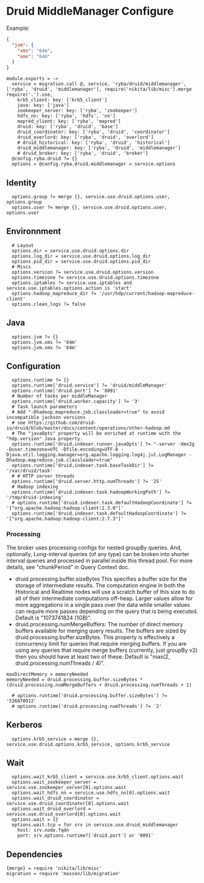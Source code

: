 
# Druid MiddleManager Configure

Example:

```json
{
  "jvm": {
    "xms": "64m",
    "xmx": "64m"
  }
}
```

    module.exports = ->
      service = migration.call @, service, 'ryba/druid/middlemanager', ['ryba', 'druid', 'middlemanager'], require('nikita/lib/misc').merge require('.').use,
        krb5_client: key: ['krb5_client']
        java: key: ['java']
        zookeeper_server: key: ['ryba', 'zookeeper']
        hdfs_nn: key: ['ryba', 'hdfs', 'nn']
        mapred_client: key: ['ryba', 'mapred']
        druid: key: ['ryba', 'druid', 'base']
        druid_coordinator: key: ['ryba', 'druid', 'coordinator']
        druid_overlord: key: ['ryba', 'druid', 'overlord']
        # druid_historical: key: ['ryba', 'druid', 'historical']
        druid_middlemanager: key: ['ryba', 'druid', 'middlemanager']
        # druid_broker: key: ['ryba', 'druid', 'broker']
      @config.ryba.druid ?= {}
      options = @config.ryba.druid.middlemanager = service.options

## Identity
      
      options.group ?= merge {}, service.use.druid.options.user, options.group
      options.user ?= merge {}, service.use.druid.options.user, options.user

## Environnment

      # Layout
      options.dir = service.use.druid.options.dir
      options.log_dir = service.use.druid.options.log_dir
      options.pid_dir = service.use.druid.options.pid_dir
      # Miscs
      options.version ?= service.use.druid.options.version
      options.timezone ?= service.use.druid.options.timezone
      options.iptables ?= service.use.iptables and service.use.iptables.options.action is 'start'
      options.hadoop_mapreduce_dir ?= '/usr/hdp/current/hadoop-mapreduce-client'
      options.clean_logs ?= false

## Java

      options.jvm ?= {}
      options.jvm.xms ?= '64m'
      options.jvm.xmx ?= '64m'

## Configuration

      options.runtime ?= {}
      options.runtime['druid.service'] ?= 'druid/middleManager'
      options.runtime['druid.port'] ?= '8091'
      # Number of tasks per middleManager
      options.runtime['druid.worker.capacity'] ?= '3'
      # Task launch parameters
      # Add "-Dhadoop.mapreduce.job.classloader=true" to avoid incompatible jackson versions
      # see https://github.com/druid-io/druid/blob/master/docs/content/operations/other-hadoop.md
      # The "javaOpts" property will be enriched at runtime with the "hdp.version" Java property.
      options.runtime['druid.indexer.runner.javaOpts'] ?= "-server -Xmx2g -Duser.timezone=UTC -Dfile.encoding=UTF-8 -Djava.util.logging.manager=org.apache.logging.log4j.jul.LogManager -Dhadoop.mapreduce.job.classloader=true"
      options.runtime['druid.indexer.task.baseTaskDir'] ?= '/var/druid/task'
      # # HTTP server threads
      options.runtime['druid.server.http.numThreads'] ?= '25'
      # Hadoop indexing
      options.runtime['druid.indexer.task.hadoopWorkingPath'] ?= '/tmp/druid-indexing'
      # options.runtime['druid.indexer.task.defaultHadoopCoordinate'] ?= '["org.apache.hadoop:hadoop-client:2.3.0"]'
      options.runtime['druid.indexer.task.defaultHadoopCoordinate'] ?= '["org.apache.hadoop:hadoop-client:2.7.3"]'

### Processing

The broker uses processing configs for nested groupBy queries. And, optionally, 
Long-interval queries (of any type) can be broken into shorter interval queries 
and processed in parallel inside this thread pool. For more details, see "chunkPeriod" 
in Query Context doc.

* druid.processing.buffer.sizeBytes
  This specifies a buffer size for the storage of intermediate results. The 
  computation engine in both the Historical and Realtime nodes will use a 
  scratch buffer of this size to do all of their intermediate computations 
  off-heap. Larger values allow for more aggregations in a single pass over 
  the data while smaller values can require more passes depending on the query 
  that is being executed. Default is "1073741824 (1GB)".
* druid.processing.numMergeBuffers: The number of direct memory buffers 
  available for merging query results. The buffers are sized by 
  druid.processing.buffer.sizeBytes. This property is effectively a concurrency 
  limit for queries that require merging buffers. If you are using any queries 
  that require merge buffers (currently, just groupBy v2) then you should have 
  at least two of these. Default is "max(2, druid.processing.numThreads / 4)".

```
maxDirectMemory > memoryNeeded
memoryNeeded = druid.processing.buffer.sizeBytes * (druid.processing.numMergeBuffers + druid.processing.numThreads + 1)
```

      # options.runtime['druid.processing.buffer.sizeBytes'] ?= '536870912'
      # options.runtime['druid.processing.numThreads'] ?= '2'

## Kerberos

      options.krb5_service = merge {}, service.use.druid.options.krb5_service, options.krb5_service

## Wait

      options.wait_krb5_client = service.use.krb5_client.options.wait
      options.wait_zookeeper_server = service.use.zookeeper_server[0].options.wait
      options.wait_hdfs_nn = service.use.hdfs_nn[0].options.wait
      options.wait_druid_coordinator = service.use.druid_coordinator[0].options.wait
      options.wait_druid_overlord = service.use.druid_overlord[0].options.wait
      options.wait = {}
      options.wait.tcp = for srv in service.use.druid_middlemanager
        host: srv.node.fqdn
        port: srv.options.runtime?['druid.port'] or '8091'

## Dependencies

    {merge} = require 'nikita/lib/misc'
    migration = require 'masson/lib/migration'
